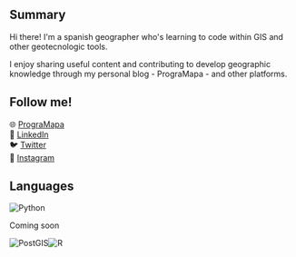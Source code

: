 ## Summary

Hi there! I'm a spanish geographer who's learning to code within GIS 
and other geotecnologic tools.

I enjoy sharing useful content and contributing to develop geographic knowledge through 
my personal blog - PrograMapa - and other platforms.

## Follow me!
🌐 <a href="https://programapa.wordpress.com/">PrograMapa</a><br>
💼 <a href="https://www.linkedin.com/in/robertojl/">LinkedIn</a><br>
🐦 <a href="https://twitter.com/progra_mapa">Twitter</a><br>
📸 <a href="https://www.instagram.com/progra_mapa/">Instagram</a><br>

## Languages 
<img alt="Python" src="https://img.shields.io/badge/python-%2314354C.svg?&style=for-the-badge&logo=python&logoColor=white"/>

Coming soon

<img alt="PostGIS" src ="https://img.shields.io/badge/postgres-%23316192.svg?&style=for-the-badge&logo=postgresql&logoColor=white"/><img alt="R" src="https://img.shields.io/badge/r-%23276DC3.svg?&style=for-the-badge&logo=r&logoColor=white"/>
